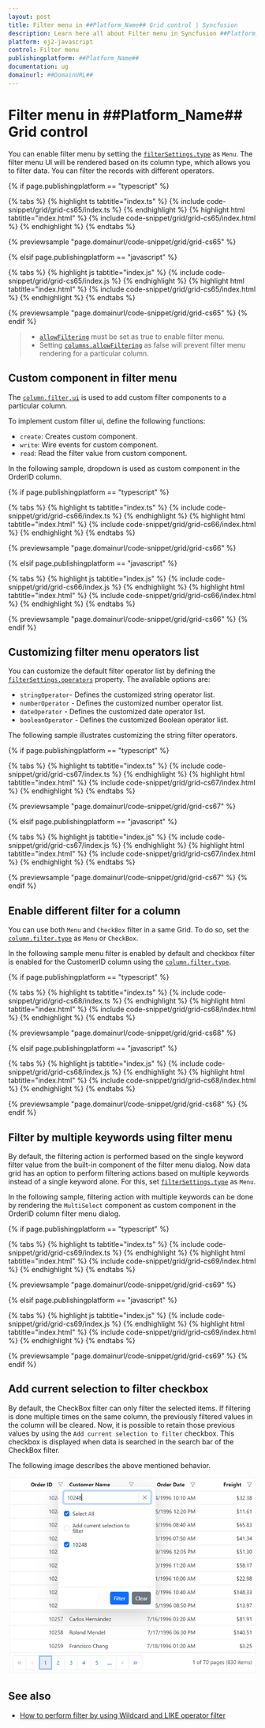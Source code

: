 ```yaml
---
layout: post
title: Filter menu in ##Platform_Name## Grid control | Syncfusion
description: Learn here all about Filter menu in Syncfusion ##Platform_Name## Grid control of Syncfusion Essential JS 2 and more.
platform: ej2-javascript
control: Filter menu 
publishingplatform: ##Platform_Name##
documentation: ug
domainurl: ##DomainURL##
---
```


# Filter menu in ##Platform_Name## Grid control

You can enable filter menu by setting the [`filterSettings.type`](../../api/grid/filterSettings#type) as `Menu`. The filter menu UI will be rendered based on its column type, which allows you to filter data. You can filter the records with different operators.

{% if page.publishingplatform == "typescript" %}

 {% tabs %}
{% highlight ts tabtitle="index.ts" %}
{% include code-snippet/grid/grid-cs65/index.ts %}
{% endhighlight %}
{% highlight html tabtitle="index.html" %}
{% include code-snippet/grid/grid-cs65/index.html %}
{% endhighlight %}
{% endtabs %}
        
{% previewsample "page.domainurl/code-snippet/grid/grid-cs65" %}

{% elsif page.publishingplatform == "javascript" %}

{% tabs %}
{% highlight js tabtitle="index.js" %}
{% include code-snippet/grid/grid-cs65/index.js %}
{% endhighlight %}
{% highlight html tabtitle="index.html" %}
{% include code-snippet/grid/grid-cs65/index.html %}
{% endhighlight %}
{% endtabs %}

{% previewsample "page.domainurl/code-snippet/grid/grid-cs65" %}
{% endif %}

> * [`allowFiltering`](../../api/grid/#allowfiltering) must be set as true to enable filter menu.
> * Setting [`columns.allowFiltering`](../../api/grid/column/#allowfiltering) as false will prevent filter menu rendering for a particular column.

## Custom component in filter menu

The [`column.filter.ui`](../../api/grid/column/#filter) is used to add custom filter components to a particular column.

To implement custom filter ui, define the following functions:

* `create`:  Creates custom component.
* `write`: Wire events for custom component.
* `read`: Read the filter value from custom component.

In the following sample, dropdown is used  as custom component in the OrderID column.

{% if page.publishingplatform == "typescript" %}

 {% tabs %}
{% highlight ts tabtitle="index.ts" %}
{% include code-snippet/grid/grid-cs66/index.ts %}
{% endhighlight %}
{% highlight html tabtitle="index.html" %}
{% include code-snippet/grid/grid-cs66/index.html %}
{% endhighlight %}
{% endtabs %}
        
{% previewsample "page.domainurl/code-snippet/grid/grid-cs66" %}

{% elsif page.publishingplatform == "javascript" %}

{% tabs %}
{% highlight js tabtitle="index.js" %}
{% include code-snippet/grid/grid-cs66/index.js %}
{% endhighlight %}
{% highlight html tabtitle="index.html" %}
{% include code-snippet/grid/grid-cs66/index.html %}
{% endhighlight %}
{% endtabs %}

{% previewsample "page.domainurl/code-snippet/grid/grid-cs66" %}
{% endif %}

## Customizing filter menu operators list

 You can customize the default filter operator list by defining the [`filterSettings.operators`](../../api/grid/filterSettings/#operators) property.
The available options are:
* `stringOperator`- Defines the customized string operator list.
* `numberOperator` - Defines the customized number operator list.
* `dateOperator` - Defines the customized date operator list.
* `booleanOperator` - Defines the customized Boolean operator list.

The following sample illustrates customizing the string filter operators.

{% if page.publishingplatform == "typescript" %}

 {% tabs %}
{% highlight ts tabtitle="index.ts" %}
{% include code-snippet/grid/grid-cs67/index.ts %}
{% endhighlight %}
{% highlight html tabtitle="index.html" %}
{% include code-snippet/grid/grid-cs67/index.html %}
{% endhighlight %}
{% endtabs %}
        
{% previewsample "page.domainurl/code-snippet/grid/grid-cs67" %}

{% elsif page.publishingplatform == "javascript" %}

{% tabs %}
{% highlight js tabtitle="index.js" %}
{% include code-snippet/grid/grid-cs67/index.js %}
{% endhighlight %}
{% highlight html tabtitle="index.html" %}
{% include code-snippet/grid/grid-cs67/index.html %}
{% endhighlight %}
{% endtabs %}

{% previewsample "page.domainurl/code-snippet/grid/grid-cs67" %}
{% endif %}

## Enable different filter for a column

You can use both `Menu` and `CheckBox` filter in a same Grid. To do so, set the [`column.filter.type`](../../api/grid/column/#filter) as `Menu` or `CheckBox`.

In the following sample menu filter is enabled by default and checkbox filter is enabled for the CustomerID column using the [`column.filter.type`](../../api/grid/column/#filter).

{% if page.publishingplatform == "typescript" %}

 {% tabs %}
{% highlight ts tabtitle="index.ts" %}
{% include code-snippet/grid/grid-cs68/index.ts %}
{% endhighlight %}
{% highlight html tabtitle="index.html" %}
{% include code-snippet/grid/grid-cs68/index.html %}
{% endhighlight %}
{% endtabs %}
        
{% previewsample "page.domainurl/code-snippet/grid/grid-cs68" %}

{% elsif page.publishingplatform == "javascript" %}

{% tabs %}
{% highlight js tabtitle="index.js" %}
{% include code-snippet/grid/grid-cs68/index.js %}
{% endhighlight %}
{% highlight html tabtitle="index.html" %}
{% include code-snippet/grid/grid-cs68/index.html %}
{% endhighlight %}
{% endtabs %}

{% previewsample "page.domainurl/code-snippet/grid/grid-cs68" %}
{% endif %}

## Filter by multiple keywords using filter menu

By default, the filtering action is performed based on the single keyword filter value from the built-in component of the filter menu dialog. Now data grid has an option to perform filtering actions based on multiple keywords instead of a single keyword alone. For this, set [`filterSettings.type`](../../api/grid/filterSettings#type) as `Menu`.

In the following sample, filtering action with multiple keywords can be done by rendering the `MultiSelect` component as custom component in the OrderID column filter menu dialog.

{% if page.publishingplatform == "typescript" %}

 {% tabs %}
{% highlight ts tabtitle="index.ts" %}
{% include code-snippet/grid/grid-cs69/index.ts %}
{% endhighlight %}
{% highlight html tabtitle="index.html" %}
{% include code-snippet/grid/grid-cs69/index.html %}
{% endhighlight %}
{% endtabs %}
        
{% previewsample "page.domainurl/code-snippet/grid/grid-cs69" %}

{% elsif page.publishingplatform == "javascript" %}

{% tabs %}
{% highlight js tabtitle="index.js" %}
{% include code-snippet/grid/grid-cs69/index.js %}
{% endhighlight %}
{% highlight html tabtitle="index.html" %}
{% include code-snippet/grid/grid-cs69/index.html %}
{% endhighlight %}
{% endtabs %}

{% previewsample "page.domainurl/code-snippet/grid/grid-cs69" %}
{% endif %}

## Add current selection to filter checkbox

By default, the CheckBox filter can only filter the selected items. If filtering is done multiple times on the same column, the previously filtered values in the column will be cleared. Now, it is possible to retain those previous values by using the `Add current selection to filter` checkbox. This checkbox is displayed when data is searched in the search bar of the CheckBox filter.

The following image describes the above mentioned behavior.

![Touch interaction](../images/checkboxfilter.png)

## See also

* [How to perform filter by using Wildcard and LIKE operator filter](./filtering/#wildcard-and-like-operator-filter)